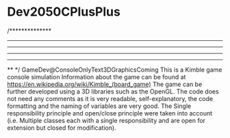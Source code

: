 # Dev2050CPlusPlus
/**************
***********
******
****
***
**
*/
GameDev@ConsoleOnlyText3DGraphicsComing
This is a Kimble game console simulation 
Information about the game can be found at https://en.wikipedia.org/wiki/Kimble_(board_game)
The game can be further developed using a 3D libraries such as the OpenGL.
The code does not need any comments as it is very readable, self-explanatory, the code formatting and the naming of variables are very good.
The Single responsibility principle and open/close principle were taken into account 
(i.e. Multiple classes each with a single responsibility and are open for extension but closed for modification).
